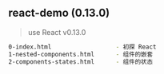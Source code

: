 ## react-demo (0.13.0)

> use React v0.13.0

``` bash
0-index.html                  - 初探 React
1-nested-components.html      - 组件的嵌套
2-components-states.html      - 组件的状态
```
